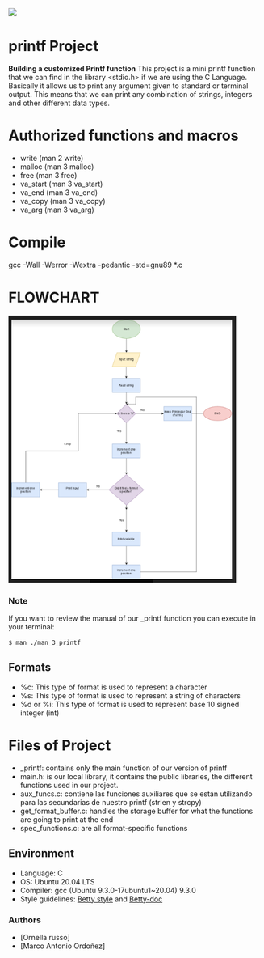 ![](https://assets.website-files.com/6105315644a26f77912a1ada/610540e8b4cd6969794fe673_Holberton_School_logo-04-04.svg)

#   printf Project   #

**Building a customized Printf function**
This project is a mini printf function that we can find in the library <stdio.h>
if we are using the C Language. Basically it allows us to print any argument
given to standard or terminal output. This means that we can print any
combination of strings, integers and other different data types.


# Authorized functions and macros #

* write (man 2 write)
* malloc (man 3 malloc)
* free (man 3 free)
* va_start (man 3 va_start)
* va_end (man 3 va_end)
* va_copy (man 3 va_copy)
* va_arg (man 3 va_arg)


# Compile #

gcc -Wall -Werror -Wextra -pedantic -std=gnu89 *.c


# FLOWCHART #
<img src="https://github.com/Ella711/printf/blob/6cf64a6737d96184ef8b49fe3c454bd417996cd0/Flowchart%20_printf.png" />

### Note ###
If you want to review the manual of our _printf function you can execute
in your terminal:
~~~
$ man ./man_3_printf
~~~

## Formats ##
* %c: This type of format is used to represent a character
* %s: This type of format is used to represent a string of characters
* %d or %i: This type of format is used to represent base 10
  signed integer (int)

# Files of Project

* _printf: contains only the main function of our version of printf
* main.h: is our local library, it contains the public libraries, the different
  functions used in our project.
* aux_funcs.c: contiene las funciones auxiliares que se están utilizando para
  las secundarias de nuestro printf (strlen y strcpy)
* get_format_buffer.c: handles the storage buffer for what the functions are
  going to print at the end
* spec_functions.c: are all format-specific functions


## Environment ##
* Language: C
* OS: Ubuntu 20.04 LTS
* Compiler: gcc (Ubuntu 9.3.0-17ubuntu1~20.04) 9.3.0
* Style guidelines: [Betty style](https://github.com/holbertonschool/Betty/wiki)
and
[Betty-doc](https://github.com/holbertonschool/Betty/blob/master/betty-doc.pl)

### Authors ###
* [Ornella russo]
* [Marco Antonio Ordoñez]
